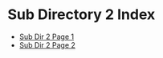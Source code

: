 Sub Directory 2 Index
=====================

 * [Sub Dir 2 Page 1](sub-dir-2/sub-page1)
 * [Sub Dir 2 Page 2](sub-dir-2/sub-page2)
